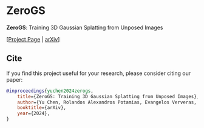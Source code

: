# ZeroGS

<b>ZeroGS</b>: Training 3D Gaussian Splatting from Unposed Images

[[Project Page](https://aibluefisher.github.io/ZeroGS/) | [arXiv](https://arxiv.org/pdf/2411.15779)]

## Cite

If you find this project useful for your research, please consider citing our paper:
```bibtex
@inproceedings{yuchen2024zerogs,
    title={ZeroGS: Training 3D Gaussian Splatting from Unposed Images},
    author={Yu Chen, Rolandos Alexandros Potamias, Evangelos Ververas, Jifei Song, Jiankang Deng Gim Hee Lee},
    booktitle={arXiv},
    year={2024},
}
```
